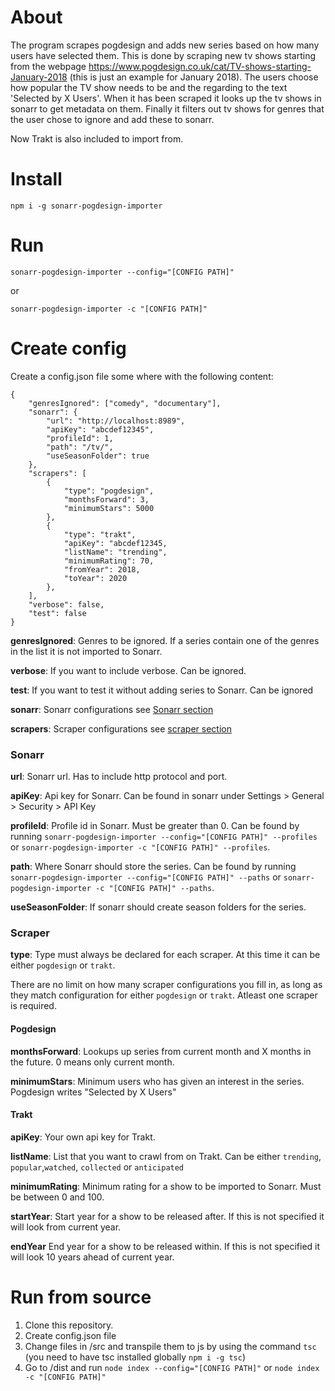 About
====
The program scrapes pogdesign and adds new series based on how many users have selected them. This is done by scraping new tv shows starting from the webpage https://www.pogdesign.co.uk/cat/TV-shows-starting-January-2018 (this is just an example for January 2018). The users choose how popular the TV show needs to be and the regarding to the text 'Selected by X Users'. When it has been scraped it looks up the tv shows in sonarr to get metadata on them. Finally it filters out tv shows for genres that the user chose to ignore and add these to sonarr.

Now Trakt is also included to import from.

Install
=======
`npm i -g sonarr-pogdesign-importer`

Run
===
`sonarr-pogdesign-importer --config="[CONFIG PATH]"`

or

`sonarr-pogdesign-importer -c "[CONFIG PATH]"`

Create config
=============
Create a config.json file some where with the following content:
```
{
    "genresIgnored": ["comedy", "documentary"],
    "sonarr": {
        "url": "http://localhost:8989",
        "apiKey": "abcdef12345",
        "profileId": 1,
        "path": "/tv/",
        "useSeasonFolder": true
    },
    "scrapers": [
        {
            "type": "pogdesign",
            "monthsForward": 3,
            "minimumStars": 5000
        },
        {
            "type": "trakt",
            "apiKey": "abcdef12345,
            "listName": "trending",
            "minimumRating": 70,
            "fromYear": 2018,
            "toYear": 2020
        },
    ],
    "verbose": false,
    "test": false
}
```

**genresIgnored**: Genres to be ignored. If a series contain one of the genres in the list it is not imported to Sonarr.

**verbose**: If you want to include verbose. Can be ignored.

**test**: If you want to test it without adding series to Sonarr. Can be ignored

**sonarr**: Sonarr configurations see [Sonarr section](#sonarr)

**scrapers**: Scraper configurations see [scraper section](#scrapers)

### Sonarr
**url**: Sonarr url. Has to include http protocol and port.

**apiKey**: Api key for Sonarr. Can be found in sonarr under Settings > General > Security > API Key

**profileId**: Profile id in Sonarr. Must be greater than 0. Can be found by running `sonarr-pogdesign-importer --config="[CONFIG PATH]" --profiles` or `sonarr-pogdesign-importer -c "[CONFIG PATH]" --profiles`.

**path**: Where Sonarr should store the series. Can be found by running `sonarr-pogdesign-importer --config="[CONFIG PATH]" --paths` or `sonarr-pogdesign-importer -c "[CONFIG PATH]" --paths`.

**useSeasonFolder**: If sonarr should create season folders for the series.

### Scraper
**type**: Type must always be declared for each scraper. At this time it can be either `pogdesign` or `trakt`.

There are no limit on how many scraper configurations you fill in, as long as they match configuration for either `pogdesign` or `trakt`. Atleast one scraper is required.
#### Pogdesign
**monthsForward**: Lookups up series from current month and X months in the future. 0 means only current month.

**minimumStars**: Minimum users who has given an interest in the series. Pogdesign writes "Selected by X Users"

#### Trakt
**apiKey**: Your own api key for Trakt.

**listName**: List that you want to crawl from on Trakt. Can be either `trending`, `popular`,`watched`, `collected` or `anticipated`

**minimumRating**: Minimum rating for a show to be imported to Sonarr. Must be between 0 and 100.

**startYear**: Start year for a show to be released after. If this is not specified it will look from current year.

**endYear** End year for a show to be released within. If this is not specified it will look 10 years ahead of current year.



Run from source
===============
1. Clone this repository.
2. Create config.json file
3. Change files in /src and transpile them to js by using the command `tsc` (you need to have tsc installed globally `npm i -g tsc`)
4. Go to /dist and run `node index --config="[CONFIG PATH]"` or `node index -c "[CONFIG PATH]"`
